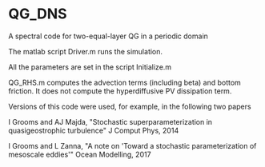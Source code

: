 # QG_DNS
A spectral code for two-equal-layer QG in a periodic domain

The matlab script Driver.m runs the simulation. 

All the parameters are set in the script Initialize.m

QG_RHS.m computes the advection terms (including beta) and bottom friction. It does not compute the hyperdiffusive PV dissipation term.

Versions of this code were used, for example, in the following two papers

I Grooms and AJ Majda, "Stochastic superparameterization in quasigeostrophic turbulence" J Comput Phys, 2014

I Grooms and L Zanna, "A note on 'Toward a stochastic parameterization of mesoscale eddies'" Ocean Modelling, 2017
